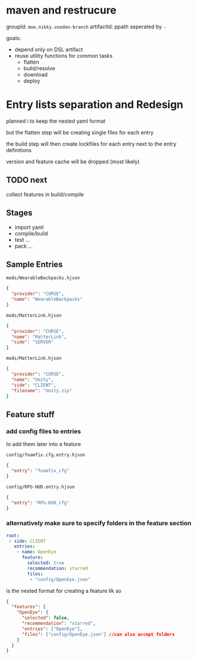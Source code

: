 # maven and restrucure

groupId: `moe.nikky.voodoo-branch`
artifactId: ppath seperated by `-`

goals:

- depend only on DSL artifact
- reuse utility functions for common tasks
  - flatten
  - build/resolve
  - download
  - deploy




# Entry lists separation and Redesign

planned i to keep the nested yaml format

but the flatten step will be creating single files for each entry

the build step will then create lockfiles for each entry next to the entry definitions

version and feature cache will be dropped (most likely)

## TODO next

collect features in build/compile

## Stages

- import yaml
- compile/build
- test ...
- pack ...

## Sample Entries

`mods/WearableBackpacks.hjson`
```json
{
  "provider": "CURSE",
  "name": "WearableBackpacks"
}
```

`mods/MatterLink.hjson`
```json
{
  "provider": "CURSE",
  "name": "MatterLink",
  "side": "SERVER"
}
```


`mods/MatterLink.hjson`
```json
{
  "provider": "CURSE",
  "name": "Unity",
  "side": "CLIENT",
  "filename": "Unity.zip"
}
```

## Feature stuff

### add config files to entries

to add them later into a feature

`config/foamfix.cfg.entry.hjson`
```json
{
  "entry": "foamfix_cfg"
}
```

`config/RPG-HUD.entry.hjson`
```json
{
  "entry": "RPG-HUD_cfg"
}
```

### alternatively make sure to specify folders in the feature section



```yaml
root:
 - side: CLIENT
   entries:
    - name: OpenEye
      feature: 
        selected: true
        recommendation: starred
        files:
         - "config/OpenEye.json"
```

is the nested format for creating a feature lik so

```json
{
  "features": {
    "OpenEye": {
      "selected": false,
      "recommendation": "starred",
      "entries": ["OpenEye"],
      "files": ["config/OpenEye.json"] //can also accept folders
    }
  }
}
```

